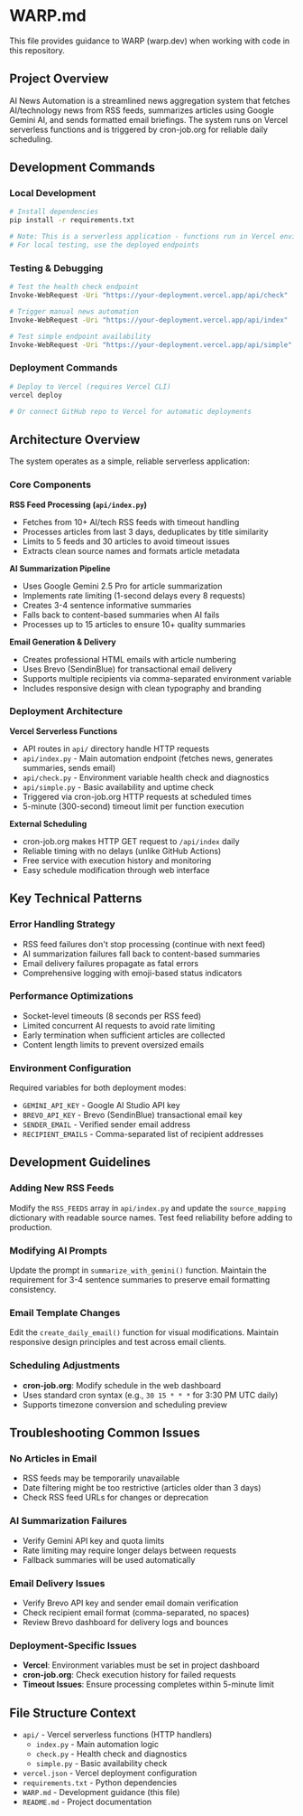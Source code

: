 # WARP.md

This file provides guidance to WARP (warp.dev) when working with code in this repository.

## Project Overview

AI News Automation is a streamlined news aggregation system that fetches AI/technology news from RSS feeds, summarizes articles using Google Gemini AI, and sends formatted email briefings. The system runs on Vercel serverless functions and is triggered by cron-job.org for reliable daily scheduling.

## Development Commands

### Local Development
```bash
# Install dependencies
pip install -r requirements.txt

# Note: This is a serverless application - functions run in Vercel environment
# For local testing, use the deployed endpoints
```

### Testing & Debugging
```bash
# Test the health check endpoint
Invoke-WebRequest -Uri "https://your-deployment.vercel.app/api/check"

# Trigger manual news automation
Invoke-WebRequest -Uri "https://your-deployment.vercel.app/api/index"

# Test simple endpoint availability
Invoke-WebRequest -Uri "https://your-deployment.vercel.app/api/simple"
```

### Deployment Commands
```bash
# Deploy to Vercel (requires Vercel CLI)
vercel deploy

# Or connect GitHub repo to Vercel for automatic deployments
```

## Architecture Overview

The system operates as a simple, reliable serverless application:

### Core Components

**RSS Feed Processing (`api/index.py`)**
- Fetches from 10+ AI/tech RSS feeds with timeout handling
- Processes articles from last 3 days, deduplicates by title similarity
- Limits to 5 feeds and 30 articles to avoid timeout issues
- Extracts clean source names and formats article metadata

**AI Summarization Pipeline**
- Uses Google Gemini 2.5 Pro for article summarization
- Implements rate limiting (1-second delays every 8 requests)
- Creates 3-4 sentence informative summaries
- Falls back to content-based summaries when AI fails
- Processes up to 15 articles to ensure 10+ quality summaries

**Email Generation & Delivery**
- Creates professional HTML emails with article numbering
- Uses Brevo (SendinBlue) for transactional email delivery
- Supports multiple recipients via comma-separated environment variable
- Includes responsive design with clean typography and branding

### Deployment Architecture

**Vercel Serverless Functions**
- API routes in `api/` directory handle HTTP requests
- `api/index.py` - Main automation endpoint (fetches news, generates summaries, sends email)
- `api/check.py` - Environment variable health check and diagnostics
- `api/simple.py` - Basic availability and uptime check
- Triggered via cron-job.org HTTP requests at scheduled times
- 5-minute (300-second) timeout limit per function execution

**External Scheduling**
- cron-job.org makes HTTP GET request to `/api/index` daily
- Reliable timing with no delays (unlike GitHub Actions)
- Free service with execution history and monitoring
- Easy schedule modification through web interface

## Key Technical Patterns

### Error Handling Strategy
- RSS feed failures don't stop processing (continue with next feed)
- AI summarization failures fall back to content-based summaries
- Email delivery failures propagate as fatal errors
- Comprehensive logging with emoji-based status indicators

### Performance Optimizations
- Socket-level timeouts (8 seconds per RSS feed)
- Limited concurrent AI requests to avoid rate limiting
- Early termination when sufficient articles are collected
- Content length limits to prevent oversized emails

### Environment Configuration
Required variables for both deployment modes:
- `GEMINI_API_KEY` - Google AI Studio API key
- `BREVO_API_KEY` - Brevo (SendinBlue) transactional email key  
- `SENDER_EMAIL` - Verified sender email address
- `RECIPIENT_EMAILS` - Comma-separated list of recipient addresses

## Development Guidelines

### Adding New RSS Feeds
Modify the `RSS_FEEDS` array in `api/index.py` and update the `source_mapping` dictionary with readable source names. Test feed reliability before adding to production.

### Modifying AI Prompts
Update the prompt in `summarize_with_gemini()` function. Maintain the requirement for 3-4 sentence summaries to preserve email formatting consistency.

### Email Template Changes
Edit the `create_daily_email()` function for visual modifications. Maintain responsive design principles and test across email clients.

### Scheduling Adjustments
- **cron-job.org**: Modify schedule in the web dashboard
- Uses standard cron syntax (e.g., `30 15 * * *` for 3:30 PM UTC daily)
- Supports timezone conversion and scheduling preview

## Troubleshooting Common Issues

### No Articles in Email
- RSS feeds may be temporarily unavailable
- Date filtering might be too restrictive (articles older than 3 days)
- Check RSS feed URLs for changes or deprecation

### AI Summarization Failures
- Verify Gemini API key and quota limits
- Rate limiting may require longer delays between requests
- Fallback summaries will be used automatically

### Email Delivery Issues
- Verify Brevo API key and sender email domain verification
- Check recipient email format (comma-separated, no spaces)
- Review Brevo dashboard for delivery logs and bounces

### Deployment-Specific Issues
- **Vercel**: Environment variables must be set in project dashboard
- **cron-job.org**: Check execution history for failed requests
- **Timeout Issues**: Ensure processing completes within 5-minute limit

## File Structure Context

- `api/` - Vercel serverless functions (HTTP handlers)
  - `index.py` - Main automation logic
  - `check.py` - Health check and diagnostics
  - `simple.py` - Basic availability check
- `vercel.json` - Vercel deployment configuration
- `requirements.txt` - Python dependencies
- `WARP.md` - Development guidance (this file)
- `README.md` - Project documentation
